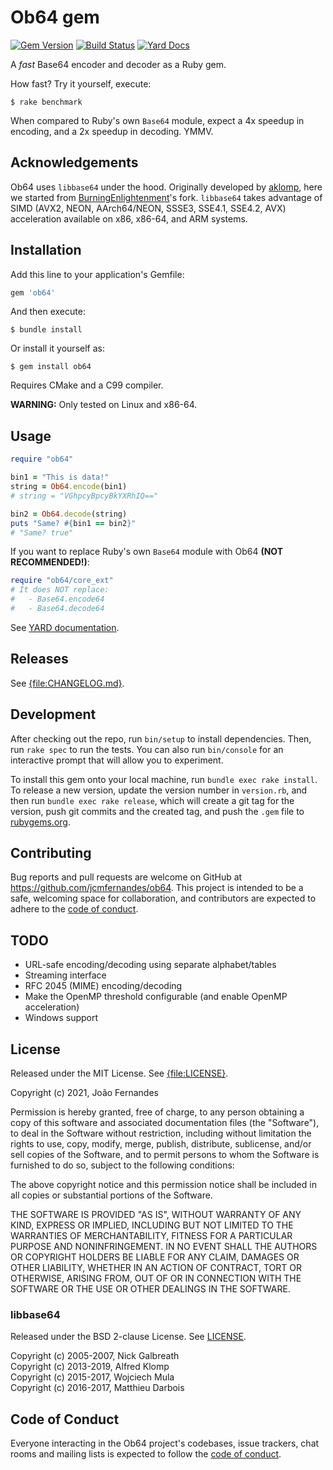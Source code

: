# Ob64 gem

[![Gem Version](https://badge.fury.io/rb/ob64.svg)](http://rubygems.org/gems/ob64)
[![Build Status](https://github.com/jcmfernandes/ob64/workflows/Test/badge.svg?branch=master&event=push)](https://github.com/jcmfernandes/ob64/actions?query=workflow:Test)
[![Yard Docs](https://img.shields.io/badge/yard-docs-blue.svg)](http://www.rubydoc.info/gems/ob64/0.1.0)

A *fast* Base64 encoder and decoder as a Ruby gem.

How fast? Try it yourself, execute:

    $ rake benchmark

When compared to Ruby's own `Base64` module, expect a 4x speedup in encoding, and a 2x speedup in decoding. YMMV.

## Acknowledgements

Ob64 uses `libbase64` under the hood. Originally developed by [aklomp](https://github.com/aklomp), here we started from [BurningEnlightenment](https://github.com/BurningEnlightenment)'s fork. `libbase64` takes advantage of SIMD (AVX2, NEON, AArch64/NEON, SSSE3, SSE4.1, SSE4.2, AVX) acceleration available on x86, x86-64, and ARM systems.

## Installation

Add this line to your application's Gemfile:

```ruby
gem 'ob64'
```

And then execute:

    $ bundle install

Or install it yourself as:

    $ gem install ob64

Requires CMake and a C99 compiler.

**WARNING:** Only tested on Linux and x86-64.

## Usage

```ruby
require "ob64"

bin1 = "This is data!"
string = Ob64.encode(bin1)
# string = "VGhpcyBpcyBkYXRhIQ=="

bin2 = Ob64.decode(string)
puts "Same? #{bin1 == bin2}"
# "Same? true"
```

If you want to replace Ruby's own `Base64` module with Ob64 **(NOT RECOMMENDED!)**:

```ruby
require "ob64/core_ext"
# It does NOT replace:
#   - Base64.encode64
#   - Base64.decode64
```

See [YARD documentation](http://www.rubydoc.info/gems/ob64).

## Releases

See [{file:CHANGELOG.md}](CHANGELOG.md).

## Development

After checking out the repo, run `bin/setup` to install dependencies. Then, run `rake spec` to run the tests. You can also run `bin/console` for an interactive prompt that will allow you to experiment.

To install this gem onto your local machine, run `bundle exec rake install`. To release a new version, update the version number in `version.rb`, and then run `bundle exec rake release`, which will create a git tag for the version, push git commits and the created tag, and push the `.gem` file to [rubygems.org](https://rubygems.org).

## Contributing

Bug reports and pull requests are welcome on GitHub at https://github.com/jcmfernandes/ob64. This project is intended to be a safe, welcoming space for collaboration, and contributors are expected to adhere to the [code of conduct](https://github.com/jcmfernandes/ob64/blob/master/CODE_OF_CONDUCT.md).

## TODO

* URL-safe encoding/decoding using separate alphabet/tables
* Streaming interface
* RFC 2045 (MIME) encoding/decoding
* Make the OpenMP threshold configurable (and enable OpenMP acceleration)
* Windows support

## License

Released under the MIT License. See [{file:LICENSE}](LICENSE).

Copyright (c) 2021, João Fernandes

Permission is hereby granted, free of charge, to any person obtaining a copy
of this software and associated documentation files (the "Software"), to deal
in the Software without restriction, including without limitation the rights
to use, copy, modify, merge, publish, distribute, sublicense, and/or sell
copies of the Software, and to permit persons to whom the Software is
furnished to do so, subject to the following conditions:

The above copyright notice and this permission notice shall be included in
all copies or substantial portions of the Software.

THE SOFTWARE IS PROVIDED "AS IS", WITHOUT WARRANTY OF ANY KIND, EXPRESS OR
IMPLIED, INCLUDING BUT NOT LIMITED TO THE WARRANTIES OF MERCHANTABILITY,
FITNESS FOR A PARTICULAR PURPOSE AND NONINFRINGEMENT. IN NO EVENT SHALL THE
AUTHORS OR COPYRIGHT HOLDERS BE LIABLE FOR ANY CLAIM, DAMAGES OR OTHER
LIABILITY, WHETHER IN AN ACTION OF CONTRACT, TORT OR OTHERWISE, ARISING FROM,
OUT OF OR IN CONNECTION WITH THE SOFTWARE OR THE USE OR OTHER DEALINGS IN
THE SOFTWARE.

### libbase64

Released under the BSD 2-clause License. See [LICENSE](https://github.com/jcmfernandes/base64-cmake/blob/feature/cmake/LICENSE).

Copyright (c) 2005-2007, Nick Galbreath  
Copyright (c) 2013-2019, Alfred Klomp  
Copyright (c) 2015-2017, Wojciech Mula  
Copyright (c) 2016-2017, Matthieu Darbois  

## Code of Conduct

Everyone interacting in the Ob64 project's codebases, issue trackers, chat rooms and mailing lists is expected to follow the [code of conduct](https://github.com/jcmfernandes/ob64/blob/master/CODE_OF_CONDUCT.md).
